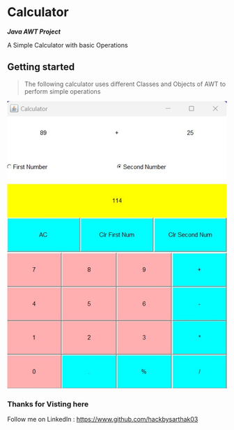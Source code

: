# Calculator

***Java AWT Project***

A Simple Calculator with basic Operations



## Getting started

>  The following calculator uses different Classes and Objects of AWT to perform simple operations


![First Page](calc.jpg)


### Thanks for Visting here

Follow me on LinkedIn : https://www.github.com/hackbysarthak03







